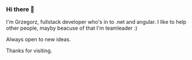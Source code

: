 ### Hi there 👋

I'm Grzegorz, fullstack developer who's in to .net and angular. I like to help other people, mayby beacuse of that I'm teamleader :)

Always open to new ideas.

Thanks for visiting.

<!--
**grzegorzociepka/grzegorzociepka** is a ✨ _special_ ✨ repository because its `README.md` (this file) appears on your GitHub profile.

Here are some ideas to get you started:

- 🔭 I’m currently working on ...
- 🌱 I’m currently learning ...
- 👯 I’m looking to collaborate on ...
- 🤔 I’m looking for help with ...
- 💬 Ask me about ...
- 📫 How to reach me: ...
- 😄 Pronouns: ...
- ⚡ Fun fact: ...
-->
